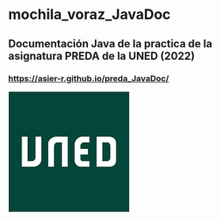 # mochila_voraz_JavaDoc
## Documentación Java de la practica de la asignatura PREDA de la UNED (2022)

### https://asier-r.github.io/preda_JavaDoc/


![UNED Logo](/LogoUNED.jpg) 
